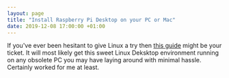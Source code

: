 ```yaml
---
layout: page
title: "Install Raspberry Pi Desktop on your PC or Mac"
date: 2019-12-08 17:00:00 +01:00
---
```


If you've ever been hesitant to give Linux a try then [this guide](https://projects.raspberrypi.org/en/projects/install-raspberry-pi-desktop) might be your ticket. It will most likely get this sweet Linux Deksktop environment running on any obsolete PC you may have laying around with minimal hassle. Certainly worked for me at least.
